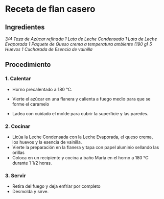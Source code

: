 # Receta de flan casero 

## Ingredientes

_3/4 Taza de Azúcar refinada_
_1 Lata de Leche Condensada_
_1 Lata de Leche Evaporada_ 
_1 Paquete de Queso crema a temperatura ambiente (190 g)_
_5 Huevos_
_1 Cucharada de Esencia de vainilla_

## Procedimiento

### 1. Calentar

* Horno precalentado a 180 °C.

* Vierte el azúcar en una flanera y calienta a fuego medio para que se forme el caramelo
* Ladea con cuidado el molde para cubrir la superficie y las paredes.

### 2. Cocinar

* Licúa la Leche Condensada con la Leche Evaporada, el queso crema, los huevos y la esencia de vainilla. 
* Vierte la preparación en la flanera y tapa con papel aluminio sellando las orillas
* Coloca en un recipiente y cocina a baño María en el horno a 180 °C durante 1 1/2 horas.

### 3. Servir

* Retira del fuego y deja enfriar por completo
* Desmolda y sirve.